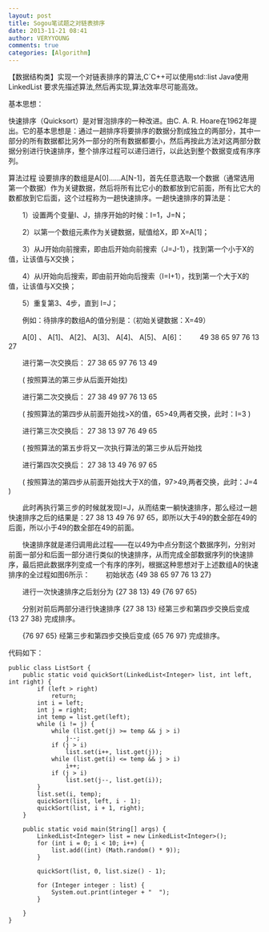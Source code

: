 ```yaml
---
layout: post
title: Sogou笔试题之对链表排序
date: 2013-11-21 08:41
author: VERYYOUNG
comments: true
categories: [Algorithm]
---
```


   【数据结构类】实现一个对链表排序的算法,C`C++可以使用std∶∶list<int>
   Java使用LinkedList<lnteger>
   要求先描述算法,然后再实现,算法效率尽可能高效。

基本思想：

快速排序（Quicksort）是对冒泡排序的一种改进。由C. A. R. Hoare在1962年提出。它的基本思想是：通过一趟排序将要排序的数据分割成独立的两部分，其中一部分的所有数据都比另外一部分的所有数据都要小，然后再按此方法对这两部分数据分别进行快速排序，整个排序过程可以递归进行，以此达到整个数据变成有序序列。 

算法过程 
设要排序的数组是A[0]……A[N-1]，首先任意选取一个数据（通常选用第一个数据）作为关键数据，然后将所有比它小的数都放到它前面，所有比它大的数都放到它后面，这个过程称为一趟快速排序。一趟快速排序的算法是： 
 
　　1）设置两个变量I、J，排序开始的时候：I=1，J=N； 

　　2）以第一个数组元素作为关键数据，赋值给X，即 X=A[1]； 

　　3）从J开始向前搜索，即由后开始向前搜索（J=J-1），找到第一个小于X的值，让该值与X交换； 

　　4）从I开始向后搜索，即由前开始向后搜索（I=I+1），找到第一个大于X的值，让该值与X交换； 

　　5）重复第3、4步，直到 I=J； 

　　例如：待排序的数组A的值分别是：（初始关键数据：X=49）

　　A[0] 、 A[1]、 A[2]、 A[3]、 A[4]、 A[5]、 A[6]： 
　　49 38 65 97 76 13 27 

　　进行第一次交换后： 27 38 65 97 76 13 49 

　　( 按照算法的第三步从后面开始找) 

　　进行第二次交换后： 27 38 49 97 76 13 65 

　　( 按照算法的第四步从前面开始找>X的值，65>49,两者交换，此时：I=3 ) 

　　进行第三次交换后： 27 38 13 97 76 49 65 

　　( 按照算法的第五步将又一次执行算法的第三步从后开始找 

　　进行第四次交换后： 27 38 13 49 76 97 65 

　　( 按照算法的第四步从前面开始找大于X的值，97>49,两者交换，此时：J=4 ) 

　　此时再执行第三步的时候就发现I=J，从而结束一躺快速排序，那么经过一趟快速排序之后的结果是：27 38 13 49 76 97 65，即所以大于49的数全部在49的后面，所以小于49的数全部在49的前面。 

　　快速排序就是递归调用此过程——在以49为中点分割这个数据序列，分别对前面一部分和后面一部分进行类似的快速排序，从而完成全部数据序列的快速排序，最后把此数据序列变成一个有序的序列，根据这种思想对于上述数组A的快速排序的全过程如图6所示： 
　　初始状态 {49 38 65 97 76 13 27} 

　　进行一次快速排序之后划分为 {27 38 13} 49 {76 97 65}

　　分别对前后两部分进行快速排序 {27 38 13} 经第三步和第四步交换后变成 {13 27 38} 完成排序。

　　{76 97 65} 经第三步和第四步交换后变成 {65 76 97} 完成排序。 


代码如下：

	public class ListSort {
		public static void quickSort(LinkedList<Integer> list, int left, int right) {
			if (left > right)
				return;
			int i = left;
			int j = right;
			int temp = list.get(left);
			while (i != j) {
				while (list.get(j) >= temp && j > i)
					j--;
				if (j > i)
					list.set(i++, list.get(j));
				while (list.get(i) <= temp && j > i)
					i++;
				if (j > i)
					list.set(j--, list.get(i));
			}
			list.set(i, temp);
			quickSort(list, left, i - 1);
			quickSort(list, i + 1, right);
		}
	
		public static void main(String[] args) {
			LinkedList<Integer> list = new LinkedList<Integer>();
			for (int i = 0; i < 10; i++) {
				list.add((int) (Math.random() * 9));
			}
	
			quickSort(list, 0, list.size() - 1);
	
			for (Integer integer : list) {
				System.out.print(integer + "  ");
			}
	
		}
	}


